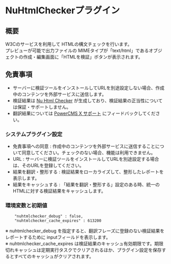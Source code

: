 # NuHtmlCheckerプラグイン

## 概要

W3Cのサービスを利用して HTMLの構文チェックを行います。  
プレビューが可能で出力ファイルの MIMEタイプが「text/html」であるオブジェクトの作成・編集画面に「HTMLを検証」ボタンが表示されます。

## 免責事項

- サーバーに検証ツールをインストールしてURLを別途設定しない場合、作成中のコンテンツを外部サービスに送信します。
- 検証結果は <a href="https://validator.w3.org/nu/" target="_blank">Nu Html Checker<i class="fa fa-external-link" aria-hidden="true"></i></a> が生成しており、検証結果の正当性については保証・サポートしません。
- 翻訳結果については <a href="https://powercmsx.jp/contact/support.html" target="_blank">PowerCMS X サポート<i class="fa fa-external-link" aria-hidden="true"></i></a> にフィードバックしてください。

### システムプラグイン設定

- 免責事項への同意 : 作成中のコンテンツを外部サービスに送信することについて同意してください。チェックのない場合、機能は利用できません。
- URL : サーバーに検証ツールをインストールしてURLを別途設定する場合は、そのURLを登録してください。
- 結果を翻訳・整形する : 検証結果をローカライズして、整形したレポートを表示します。
- 結果をキャッシュする : 「結果を翻訳・整形する」設定のある時、統一のHTMLに対する検証結果をキャッシュします。

### 環境変数と初期値

        "nuhtmlchecker_debug" : false,
        "nuhtmlchecker_cache_expires" : 613200

※ nuhtmlchecker\_debug を指定すると、翻訳フレーズに登録のない検証結果をレポートするために inputフィールドを表示します。  
※ nuhtmlchecker\_cache\_expires は検証結果のキャッシュ有効期限です。期限切れキャッシュは定期実行タスクでクリアされるほか、プラグイン設定を保存するとすべてのキャッシュがクリアされます。
